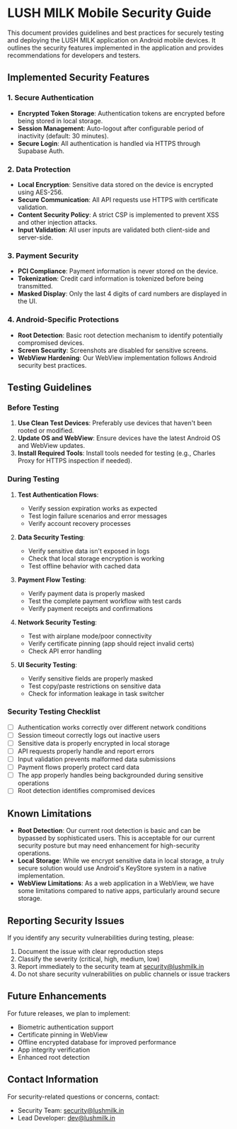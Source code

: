 # LUSH MILK Mobile Security Guide

This document provides guidelines and best practices for securely testing and deploying the LUSH MILK application on Android mobile devices. It outlines the security features implemented in the application and provides recommendations for developers and testers.

## Implemented Security Features

### 1. Secure Authentication

- **Encrypted Token Storage**: Authentication tokens are encrypted before being stored in local storage.
- **Session Management**: Auto-logout after configurable period of inactivity (default: 30 minutes).
- **Secure Login**: All authentication is handled via HTTPS through Supabase Auth.

### 2. Data Protection

- **Local Encryption**: Sensitive data stored on the device is encrypted using AES-256.
- **Secure Communication**: All API requests use HTTPS with certificate validation.
- **Content Security Policy**: A strict CSP is implemented to prevent XSS and other injection attacks.
- **Input Validation**: All user inputs are validated both client-side and server-side.

### 3. Payment Security

- **PCI Compliance**: Payment information is never stored on the device.
- **Tokenization**: Credit card information is tokenized before being transmitted.
- **Masked Display**: Only the last 4 digits of card numbers are displayed in the UI.

### 4. Android-Specific Protections

- **Root Detection**: Basic root detection mechanism to identify potentially compromised devices.
- **Screen Security**: Screenshots are disabled for sensitive screens.
- **WebView Hardening**: Our WebView implementation follows Android security best practices.

## Testing Guidelines

### Before Testing

1. **Use Clean Test Devices**: Preferably use devices that haven't been rooted or modified.
2. **Update OS and WebView**: Ensure devices have the latest Android OS and WebView updates.
3. **Install Required Tools**: Install tools needed for testing (e.g., Charles Proxy for HTTPS inspection if needed).

### During Testing

1. **Test Authentication Flows**:
   - Verify session expiration works as expected
   - Test login failure scenarios and error messages
   - Verify account recovery processes

2. **Data Security Testing**:
   - Verify sensitive data isn't exposed in logs
   - Check that local storage encryption is working
   - Test offline behavior with cached data

3. **Payment Flow Testing**:
   - Verify payment data is properly masked
   - Test the complete payment workflow with test cards
   - Verify payment receipts and confirmations

4. **Network Security Testing**:
   - Test with airplane mode/poor connectivity
   - Verify certificate pinning (app should reject invalid certs)
   - Check API error handling

5. **UI Security Testing**:
   - Verify sensitive fields are properly masked
   - Test copy/paste restrictions on sensitive data
   - Check for information leakage in task switcher

### Security Testing Checklist

- [ ] Authentication works correctly over different network conditions
- [ ] Session timeout correctly logs out inactive users
- [ ] Sensitive data is properly encrypted in local storage
- [ ] API requests properly handle and report errors
- [ ] Input validation prevents malformed data submissions
- [ ] Payment flows properly protect card data
- [ ] The app properly handles being backgrounded during sensitive operations
- [ ] Root detection identifies compromised devices

## Known Limitations

- **Root Detection**: Our current root detection is basic and can be bypassed by sophisticated users. This is acceptable for our current security posture but may need enhancement for high-security operations.
- **Local Storage**: While we encrypt sensitive data in local storage, a truly secure solution would use Android's KeyStore system in a native implementation.
- **WebView Limitations**: As a web application in a WebView, we have some limitations compared to native apps, particularly around secure storage.

## Reporting Security Issues

If you identify any security vulnerabilities during testing, please:

1. Document the issue with clear reproduction steps
2. Classify the severity (critical, high, medium, low)
3. Report immediately to the security team at security@lushmilk.in
4. Do not share security vulnerabilities on public channels or issue trackers

## Future Enhancements

For future releases, we plan to implement:

- Biometric authentication support
- Certificate pinning in WebView
- Offline encrypted database for improved performance
- App integrity verification
- Enhanced root detection

## Contact Information

For security-related questions or concerns, contact:
- Security Team: security@lushmilk.in
- Lead Developer: dev@lushmilk.in 